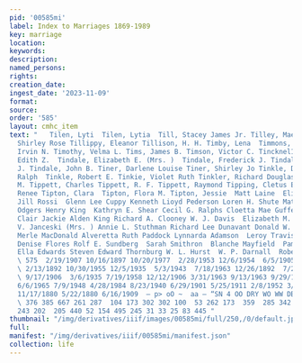 ```yaml
---
pid: '00585mi'
label: Index to Marriages 1869-1989
key: marriage
location: 
keywords: 
description: 
named_persons: 
rights: 
creation_date: 
ingest_date: '2023-11-09'
format: 
source: 
order: '585'
layout: cmhc_item
text: "   Tilen, Lyti  Tilen, Lytia  Till, Stacey James Jr. Tilley, Mae Frances Tilley,
  Shirley Rose Tillippy, Eleanor Tillison, H. H. Timby, Lena  Timmons, Georgiana Timney,
  Irvin N. Timothy, Velma L. Tims, James B. Timson, Victor C. Tincknel1], LuAnn Tindale,
  Edith Z.  Tindale, Elizabeth E. (Mrs. )  Tindale, Frederick J. Tindale, Frederick
  J. Tindale, John B. Tiner, Darlene Louise Tiner, Shirley Jo Tinkle, Dale Lee Tinkle,
  Ralph  Tinkle, Robert E. Tinkie, Violet Ruth Tinkler, Richard Douglas Tippet, Blanche
  M. Tippett, Charles Tippett, R. F. Tippett, Raymond Tipping, Cletus E. Tippy, Denise
  Renee Tipton, Clara  Tipton, Flora M. Tipton, Jessie  Matt Laine  Elias Wasalampi
  Jill Rossi  Glenn Lee Cuppy Kenneth Lioyd Pederson Loren H. Shute Mattie Proto Charles
  Odgers Henry King  Kathryn E. Shear Cecil G. Ralphs Cloetta Mae Guffey Mary St.
  Clair Jackie Alden King Richard A. Clooney W. J. Davis  Elizabeth M. Hoder Irene
  V. Janceski (Mrs. ) Annie L. Stuthman Richard Lee Dunavant Donald W. Moore  Laurel
  Merle MacDonald Alveretta Ruth Paddock Lynnarda Adamson  Leroy Travis  Katherine
  Denise Flores Rolf E. Sundberg  Sarah Smithron  Blanche Mayfield  Pamela Estes  Mary
  Ella Edwards Steven Edward Thornburg W. L. Hurst  W. P. Darnall  Robert A. Bryant
  \ 575  2/19/1907 10/16/1897 10/20/1977  2/28/1953 12/6/1954  6/5/1905  9/3/1890
  \ 2/13/1892 10/30/1955 12/5/1935  5/3/1943  7/18/1963 12/26/1892  7/20/1961  1/21/1913
  \ 9/17/1906  3/6/1935 7/19/1958 12/12/1906 3/31/1963 9/13/1963 9/29/1973 9/29/1928
  6/6/1965 7/9/1948 4/28/1984 8/23/1940 6/29/1901 5/25/1911 2/8/1952 3/21/1939 11/15/1980
  11/17/1880 5/22/1880 6/16/1909  — p> oO ~  aa — “SN 4 OO DRY WO WW DBD Amn WO WO
  \ 376 385 667 261 287  104 173 302 302 100  53 262 173  359  285 342 366  36  71
  243 202  205 440 52 154 495 245 31 33 25 83 445 "
thumbnail: "/img/derivatives/iiif/images/00585mi/full/250,/0/default.jpg"
full: 
manifest: "/img/derivatives/iiif/00585mi/manifest.json"
collection: life
---
```

